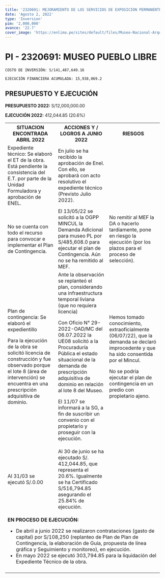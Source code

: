 ```yaml
---
title: '2320691: MEJORAMIENTO DE LOS SERVICIOS DE EXPOSICION PERMANENTE Y ALMACENAMIENTO DEL PATRIMONIO CULTURAL MUEBLE HISTORICO Y ARTISTICO EN EL MUSEO NACIONAL DE ARQUEOLOGIA, ANTROPOLOGIA E HISTORIA DEL PERU, DISTRITO DE PUEBLO LIBRE, DEPARTAMENTO DE LIMA'
date: 'Agosto 2, 2022'
type: 'Inversion'
pim: '2,000,000'
avance: '22.7'
cover_image: 'https://enlima.pe/sites/default/files/Museo-Nacional-Arqueologia-Antropologia-Historia-Peru-En-Lima-Agenda-Cultural.jpg'
---
```

# PI - 2320691: MUSEO PUEBLO LIBRE 

`COSTO DE INVERSIÓN: S/141,487,649.16`

`EJECUCIÓN FINANCIERA ACUMULADA: 15,938,069.2`

## PRESUPUESTO Y EJECUCIÓN

**PRESUPUESTO 2022:** S/12,000,000.00

**EJECUCIÓN 2022:** 412,044.85 (20.6%)

<table>

<tr>
<th>SITUACION ENCONTRADA ABRIL 2022
</th>
<th>ACCIONES Y / LOGROS A JUNIO 2022</th>
<th>RIESGOS</th>
</tr>

<tr>
<td>Expediente técnico: Se elaboró el ET de la obra. Está pendiente la consistencia del E.T. por parte de la Unidad Formuladora y aprobación de ENEL. </td>
<td>En julio se ha recibido la aprobación de Enel. Con ello, se aprobará con acto resolutivo el expediente técnico (Previsto Julio 2022).</td>
<td></td>
</tr>

<tr>
<td>No se cuenta con todo el recurso para convocar e implementar el Plan de Contingencia. </td>
<td>El 13/05/22 se solicitó a la OGPP MINCUL la Demanda Adicional para museo PL por S/485,608.0 para ejecutar el plan de Contingencia. Aún no se ha remitido al MEF.</td>
<td>No remitir al MEF la DA o hacerlo tardíamente, pone en riesgo la ejecución (por los plazos para el proceso de selección).</td>
</tr>

<tr>
<td>Plan de contingencia: Se elaboró el expedientillo 

Para la ejecución de la obra se solicitó licencia de construcción y fue observado porque el lote 8 (área de intervención) se encuentra en una prescripción adquisitiva de dominio.
</td>
<td>Ante la observación se replanteó el plan, considerando una infraestructura temporal liviana (que no requiera licencia)

Con Oficio N° 29-2022-OAD/MC del 06.07.2022 la UE08 solicitó a la Procuraduría Pública el estado situacional de la demanda de prescripción adquisitiva de dominio en relación al lote 8 del Museo. 

El 11/07 se informará a la SG, a fin de suscribir un convenio con el propietario y proseguir con la ejecución.</td>
<td>
Hemos tomado conocimiento, extraoficialmente (06/07/22), que la demanda se declaró improcedente y que ha sido consentida por el Mincul. 

No se podría ejecutar el plan de contingencia en un predio con propietario ajeno.
</td>
</tr>

<tr>
<td>Al 31/03 se ejecutó S/.0.00</td>
<td>Al 30 de junio se ha ejecutado S/. 412,044.85, que representa el 20.6%. Igualmente se ha Certificado S/516,794.85 asegurando el 25.84% de ejecución.</td>
<td></td>
</tr>

<tr>
<td colspan="3">

**EN PROCESO DE EJECUCIÓN:**

* De abril a junio 2022 se realizaron contrataciones (gasto de capital) por S/108,250 (replanteo de Plan de Plan de Contingencia, la elaboración de Guía, propuesta de línea gráfica y Seguimiento y monitoreo), en ejecución.
* En mayo 2022 se ejecutó 303,794.85 para la liquidación del Expediente Técnico de la obra.
</td>
</tr>

<tr>
<td></td>
<td></td>
<td></td>
</tr>

</table>
